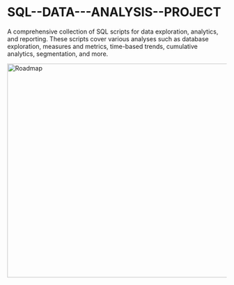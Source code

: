 # SQL--DATA---ANALYSIS--PROJECT
A comprehensive collection of SQL scripts for data exploration, analytics, and reporting. These scripts cover various analyses such as database exploration, measures and metrics, time-based trends, cumulative analytics, segmentation, and more.

<img width="906" height="490" alt="Roadmap" src="https://github.com/user-attachments/assets/c3d7b321-0ff4-460e-bfdc-dcb3a4b83b11" />
